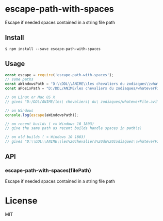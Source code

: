 # escape-path-with-spaces
Escape if needed spaces contained in a string file path

## Install

```
$ npm install --save escape-path-with-spaces
```

## Usage
```js
const escape = require('escape-path-with-spaces');
// some paths
const aWindowsPath = "D:\\DDL\\ANIME\\les chevaliers du zodiaques\\whateverFile.avi";
const aPosixPath = "D:/DDL/ANIME/les chevaliers du zodiaques/whateverFile.avi";

// on Linux or Mac OS X
// gives "D:/DDL/ANIME/les\ chevaliers\ du\ zodiaques/whateverFile.avi"

// on Windows
console.log(escape(aWindowsPath));

// on recent builds ( >= Windows 10 1803)
// give the same path as recent builds handle spaces in path(s) 

// on old builds ( < Windows 10 1803)
// gives "D:\\DDL\\ANIME\\les%20chevaliers%20du%20zodiaques\\whateverFile.avi"
```

## API
### escape-path-with-spaces(filePath)

Escape if needed spaces contained in a string file path

# License
MIT
